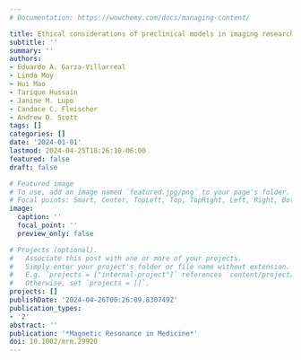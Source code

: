 ```yaml
---
# Documentation: https://wowchemy.com/docs/managing-content/

title: Ethical considerations of preclinical models in imaging research
subtitle: ''
summary: ''
authors:
- Eduardo A. Garza-Villarreal
- Linda Moy
- Hui Mao
- Tarique Hussain
- Janine M. Lupo
- Candace C. Fleischer
- Andrew D. Scott
tags: []
categories: []
date: '2024-01-01'
lastmod: 2024-04-25T18:26:10-06:00
featured: false
draft: false

# Featured image
# To use, add an image named `featured.jpg/png` to your page's folder.
# Focal points: Smart, Center, TopLeft, Top, TopRight, Left, Right, BottomLeft, Bottom, BottomRight.
image:
  caption: ''
  focal_point: ''
  preview_only: false

# Projects (optional).
#   Associate this post with one or more of your projects.
#   Simply enter your project's folder or file name without extension.
#   E.g. `projects = ["internal-project"]` references `content/project/deep-learning/index.md`.
#   Otherwise, set `projects = []`.
projects: []
publishDate: '2024-04-26T00:26:09.830749Z'
publication_types:
- '2'
abstract: ''
publication: '*Magnetic Resonance in Medicine*'
doi: 10.1002/mrm.29920
---
```

